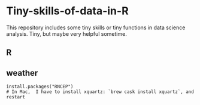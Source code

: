 # Tiny-skills-of-data-in-R

This repository includes some tiny skills or tiny functions in data science analysis. Tiny, but maybe very helpful sometime.

## R


## weather

```
install.packages("RNCEP")
# In Mac,  I have to install xquartz: `brew cask install xquartz`, and restart

```